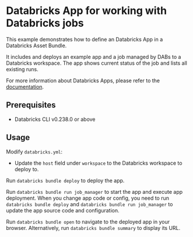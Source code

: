 # Databricks App for working with Databricks jobs

This example demonstrates how to define an Databricks App in a Databricks Asset Bundle.

It includes and deploys an example app and a job managed by DABs to a Databricks workspace.
The app shows current status of the job and lists all existing runs.

For more information about Databricks Apps, please refer to the [documentation](https://docs.databricks.com/en/dev-tools/databricks-apps/index.html).

## Prerequisites

* Databricks CLI v0.238.0 or above

## Usage

Modify `databricks.yml`:
* Update the `host` field under `workspace` to the Databricks workspace to deploy to.

Run `databricks bundle deploy` to deploy the app.

Run `databricks bundle run job_manager` to start the app and execute app deployment. 
When you change app code or config, you need to run `databricks bundle deploy` and `databricks bundle run job_manager` to update the app source code and configuration.

Run `databricks bundle open` to navigate to the deployed app in your browser. Alternatively, run `databricks bundle summary` to display its URL.